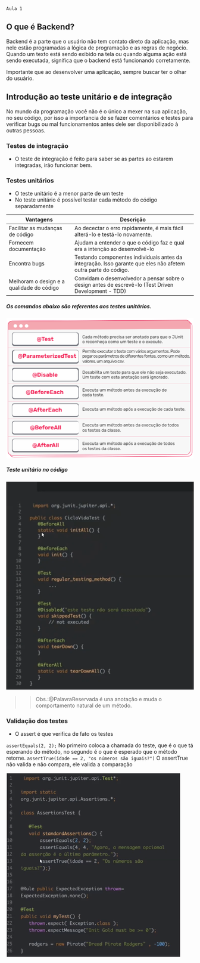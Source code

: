     Aula 1

## O que é Backend?

Backend é a parte que o usuário não tem contato direto da aplicação, mas nele estão programadas a lógica de programação e as regras de negócio. Quando um texto está sendo exibido na tela ou quando alguma ação está sendo executada, significa que o backend está funcionando corretamente.

Importante que ao desenvolver uma aplicação, sempre buscar ter o olhar do usuário.

## Introdução ao teste unitário e de integração

No mundo da programação você não é o único a mexer na sua aplicação, no seu código, por isso a importancia de se fazer comentários e testes para verificar bugs ou mal funcionamentos antes dele ser disponibilizado à outras pessoas.

### Testes de integração


- O teste de integração é feito para saber se as partes ao estarem integradas, irão funcionar bem.


### Testes unitários 
- O teste unitário é a menor parte de um teste
- No teste unitário é possível testar cada método do código separadamente

|Vantagens|Descrição|
|-|-|
|Facilitar as mudanças de código |Ao decectar  o erro rapidamente, é mais fácil alterá-lo e testá-lo novamente.|
|Fornecem documentação |Ajudam a entender o que o código faz e qual era a intenção ao desenvolvê-lo|
|Encontra bugs |Testando componentes individuais antes da integração. Isso garante que eles não afetem outra parte do código.|
|Melhoram o design e a qualidade do código |Convidam o desenvolvedor a pensar sobre o design antes de escrevê-lo (Test Driven Development - TDD)|

##### Os comandos abaixo são referentes aos testes unitários.
![teste unitário](teste-unitario.png)
##### Teste unitário no código
![](teste-unitario2.png)

>> Obs.:@PalavraReservada é una anotação e muda o comportamento natural de um método.


### Validação dos testes

- O assert é que verifica de fato os testes

`assertEquals(2, 2);` No primeiro coloca a chamada do teste, que é o que tá esperando do método, no segundo é o que é esperado que o método retorne.
`assertTrue(idade == 2, "os números são iguais?")` O assertTrue não valida e não compara, ele valida a comparação

![validação dos testes](validacao-dos-testes.png)

